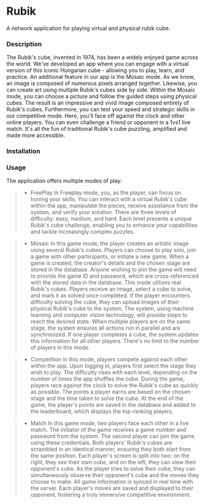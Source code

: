 # Rubik
A network application for playing virtual and physical rubik cube.

### Description
The Rubik's cube, invented in 1974, has been a widely enjoyed game across the world. We've developed an app where you can engage with a virtual version of this iconic Hungarian cube - allowing you to play, learn, and practice.
An additional feature in our app is the Mosaic mode. As we know, an image is composed of numerous pixels arranged together. Likewise, you can create art using multiple Rubik's cubes side by side. Within the Mosaic mode, you can choose a picture and follow the guided steps using physical cubes. The result is an impressive and vivid image composed entirely of Rubik's cubes.
Furthermore, you can test your speed and strategic skills in our competitive mode. Here, you'll face off against the clock and other online players. You can even challenge a friend or opponent in a 1vs1 live match. It's all the fun of traditional Rubik's cube puzzling, amplified and made more accessible.

### Installation

### Usage
The application offers multiple modes of play:

>* FreePlay
In Freeplay mode, you, as the player, can focus on honing your skills. You can interact with a virtual Rubik's cube within the app, manipulate the pieces, receive assistance from the system, and verify your solution.
There are three levels of difficulty: easy, medium, and hard. Each level presents a unique Rubik's cube challenge, enabling you to enhance your capabilities and tackle increasingly complex puzzles.

>* Mosaic
In this game mode, the player creates an artistic image using several Rubik's cubes. Players can choose to play solo, join a game with other participants, or initiate a new game. When a game is created, the creator's details and the chosen stage are stored in the database. Anyone wishing to join the game will need to provide the game ID and password, which are cross-referenced with the stored data in the database.
This mode utilizes real Rubik's cubes. Players receive an image, select a cube to solve, and mark it as solved once completed. If the player encounters difficulty solving the cube, they can upload images of their physical Rubik's cube to the system. The system, using machine learning and computer vision technology, will provide steps to reach the desired state.
When multiple players are on the same stage, the system ensures all actions run in parallel and are synchronized. If one player completes a cube, the system updates this information for all other players. There's no limit to the number of players in this mode.

>* Competition
In this mode, players compete against each other within the app. Upon logging in, players first select the stage they wish to play. The difficulty rises with each level, depending on the number of times the app shuffles the cube.
During the game, players race against the clock to solve the Rubik's cube as quickly as possible. The points a player earns are based on the chosen stage and the time taken to solve the cube.
At the end of the game, the player's points are saved in the database and added to the leaderboard, which displays the top-ranking players.

>* Match
In this game mode, two players face each other in a live match. The initiator of the game receives a game number and password from the system. The second player can join the game using these credentials.
Both players' Rubik's cubes are scrambled in an identical manner, ensuring they both start from the same position.
Each player's screen is split into two: on the right, they see their own cube, and on the left, they can view their opponent's cube. As the player tries to solve their cube, they can simultaneously observe their opponent's cube and the moves they choose to make.
All game information is synced in real time with the server. Each player's moves are saved and displayed to their opponent, fostering a truly immersive competitive environment.
